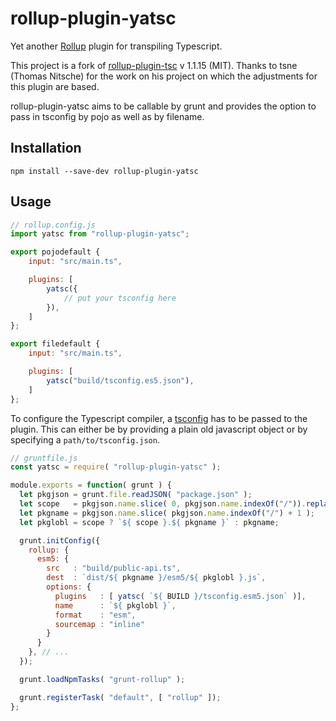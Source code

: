 # rollup-plugin-yatsc

Yet another [Rollup](https://github.com/rollup/rollup) plugin for transpiling Typescript.  

This project is a fork of [rollup-plugin-tsc](https://github.com/tsne/rollup-plugin-tsc) v 1.1.15 (MIT).
Thanks to tsne (Thomas Nitsche) for the work on his project on which the adjustments for this plugin are based.

rollup-plugin-yatsc aims to be callable by grunt and provides the option to pass in tsconfig by pojo as well as by filename.

## Installation
```
npm install --save-dev rollup-plugin-yatsc
```

## Usage
```javascript
// rollup.config.js
import yatsc from "rollup-plugin-yatsc";

export pojodefault {
	input: "src/main.ts",

	plugins: [
		yatsc({
			// put your tsconfig here
		}),
	]
};

export filedefault {
	input: "src/main.ts",

	plugins: [
		yatsc("build/tsconfig.es5.json"),
	]
};
```
To configure the Typescript compiler, a [tsconfig](https://www.typescriptlang.org/docs/handbook/tsconfig-json.html) has to be passed to the plugin. This can either be by providing a plain old javascript object or by specifying a `path/to/tsconfig.json`.

```javascript
// gruntfile.js
const yatsc = require( "rollup-plugin-yatsc" );

module.exports = function( grunt ) {
  let pkgjson = grunt.file.readJSON( "package.json" );
  let scope   = pkgjson.name.slice( 0, pkgjson.name.indexOf("/")).replace( "@", "" );
  let pkgname = pkgjson.name.slice( pkgjson.name.indexOf("/") + 1 );
  let pkglobl = scope ? `${ scope }.${ pkgname }` : pkgname;

  grunt.initConfig({
    rollup: {
      esm5: {
        src   : "build/public-api.ts",
        dest  : `dist/${ pkgname }/esm5/${ pkglobl }.js`,
        options: {
          plugins   : [ yatsc( `${ BUILD }/tsconfig.esm5.json` )],
          name      : `${ pkglobl }`,
          format    : "esm",
          sourcemap : "inline"
        }
      }
    }, // ...
  });

  grunt.loadNpmTasks( "grunt-rollup" );

  grunt.registerTask( "default", [ "rollup" ]);
};

```
